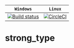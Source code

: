 | **`Windows`** | **`Linux`** |
|-------------|-------------|
[![Build status](https://ci.appveyor.com/api/projects/status/81er2p9hhjvjkoca/branch/master?svg=true)](https://ci.appveyor.com/project/rokoDev/strong-type/branch/master)|[![CircleCI](https://circleci.com/gh/rokoDev/strong_type/tree/master.svg?style=svg)](https://circleci.com/gh/rokoDev/strong_type/tree/master)|

# strong_type